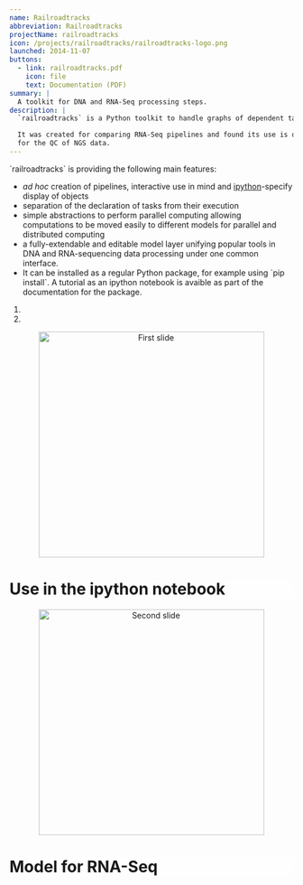 ```yaml
---
name: Railroadtracks
abbreviation: Railroadtracks
projectName: railroadtracks
icon: /projects/railroadtracks/railroadtracks-logo.png
launched: 2014-11-07
buttons:
  - link: railroadtracks.pdf
    icon: file
    text: Documentation (PDF)
summary: |
  A toolkit for DNA and RNA-Seq processing steps.
description: |
  `railroadtracks` is a Python toolkit to handle graphs of dependent tasks such as the ones found in bioinformatics pipelines.

  It was created for comparing RNA-Seq pipelines and found its use is other situations, such as writing a flexible system 
  for the QC of NGS data.
---
```


<p>
`railroadtracks` is providing the following main features:
</p>

<ul>

<li><i>ad hoc</i> creation of pipelines, interactive use
  in mind and <a href="http://ipython.org">ipython</a>-specify
  display of objects</li>

<li>separation of the declaration of tasks from their
  execution</li>

<li>simple abstractions to perform parallel computing
  allowing computations to be moved easily to different
  models for parallel and distributed computing</li>

<li>a fully-extendable and editable model layer unifying
  popular tools in DNA and RNA-sequencing
  data processing under one common interface.</li>

<li>It can be installed as a regular Python package,
	for example using `pip install`. A tutorial as
an ipython notebook is avaible as part of the
documentation for the package.</li>
</ul>

<div id="carousel-example-generic" class="carousel slide" data-ride="carousel" data-interval="3000" style="img-rounded">
	<!-- Indicators -->
	  <ol class="carousel-indicators">
    <li data-target="#carousel-example-generic" data-slide-to="0" class="active"></li>
    <li data-target="#carousel-example-generic" data-slide-to="1"></li>
  </ol>
	<div class="carousel-inner">
		<div class="item active">
		    <center>
			<img src="ipython.png" alt="First slide" height="400px">
			</center>
			<div class="carousel-caption" style="background: rgba(255, 255, 255, .6)"><h1>Use in the ipython notebook</h1></div>
		</div>
		<div class="item">
			<center>
			<img src="model.svg" alt="Second slide" height="400px">
			</center>
			<div class="carousel-caption" style="background: rgba(255, 255, 255, .6)"><h1>Model for RNA-Seq</h1></div>
		</div>
	</div>
  <!-- Controls -->
  <a class="left carousel-control" href="#carousel-example-generic" role="button" data-slide="prev">
    <span class="glyphicon glyphicon-chevron-left"></span>
  </a>
  <a class="right carousel-control" href="#carousel-example-generic" role="button" data-slide="next">
    <span class="glyphicon glyphicon-chevron-right"></span>
  </a>
</div>
